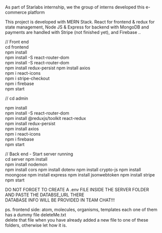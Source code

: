 As part of Starlabs internship, we the group of interns developed this e-commerce platform

This project is developed with MERN Stack. React for frontend & redux for state management, Node JS & Express for backend with MongoDB and payments are handled with Stripe (not finished yet), and Firebase ..


// Front end  
cd frontend  
npm install  
npm install -S react-router-dom  
npm install -S react-router-dom  
npm install redux-persist
npm install axios  
npm i react-icons  
npm i stripe-checkout  
npm i firebase  
npm start

// cd admin

npm install  
npm install -S react-router-dom  
npm install @reduxjs/toolkit react-redux  
npm install redux-persist  
npm install axios  
npm i react-icons  
npm i firebase  
npm start

// Back end - Start server running  
cd server
npm install  
npm install nodemon  
npm install cors
npm install dotenv
npm install crypto-js
npm install moongose
npm install express
npm install jsonwebtoken
npm install stripe
npm start

DO NOT FORGET TO CREATE A .env FILE INSIDE THE SERVER FOLDER  
AND PASTE THE DATABSE_URL THERE  
DATABASE INFO WILL BE PROVIDED IN TEAM CHAT!!!

ps. frontend side: atom, molecules, organisms, templates each one of them has a dummy file deleteMe.txt  
delete that file when you have already added a new file to one of these folders, otherwise let how it is.
